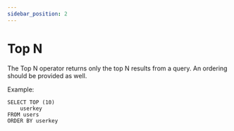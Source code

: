 ```yaml
---
sidebar_position: 2
---
```


# Top N

The Top N operator returns only the top N results from a query.
An ordering should be provided as well.

Example:

```
SELECT TOP (10) 
    userkey
FROM users
ORDER BY userkey
```
